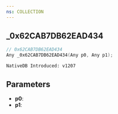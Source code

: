 ```yaml
---
ns: COLLECTION
---
```

## _0x62CAB7DB62EAD434

```c
// 0x62CAB7DB62EAD434
Any _0x62CAB7DB62EAD434(Any p0, Any p1);
```

```
NativeDB Introduced: v1207
```

## Parameters
* **p0**:
* **p1**:
